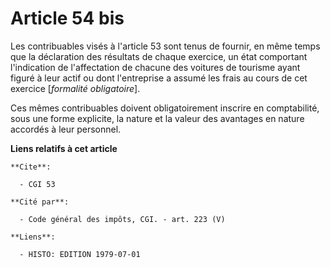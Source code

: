 # Article 54 bis

Les contribuables visés à l'article 53 sont tenus de fournir, en même temps que la déclaration des résultats de chaque
exercice, un état comportant l'indication de l'affectation de chacune des voitures de tourisme ayant figuré à leur actif ou
dont l'entreprise a assumé les frais au cours de cet exercice [*formalité obligatoire*].

Ces mêmes contribuables doivent obligatoirement inscrire en comptabilité, sous une forme explicite, la nature et la valeur
des avantages en nature accordés à leur personnel.

**Liens relatifs à cet article**

	**Cite**:

	  - CGI 53

	**Cité par**:

	  - Code général des impôts, CGI. - art. 223 (V)

	**Liens**:

	  - HISTO: EDITION 1979-07-01
